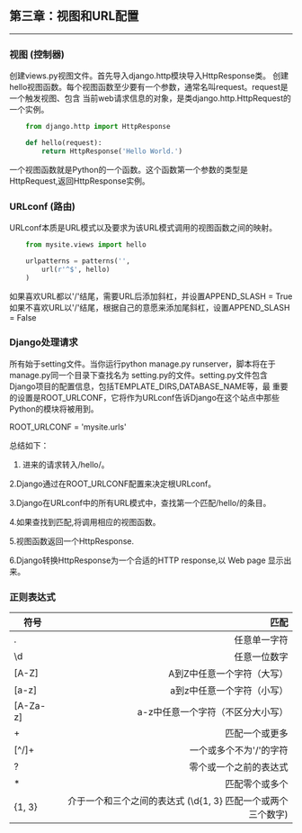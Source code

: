 ## 第三章：视图和URL配置

---

### 视图 (控制器)

创建views.py视图文件。首先导入django.http模块导入HttpResponse类。
创建hello视图函数。每个视图函数至少要有一个参数，通常名叫request。request是一个触发视图、包含
当前web请求信息的对象，是类django.http.HttpRequest的一个实例。

```python
    from django.http import HttpResponse

    def hello(request):
        return HttpResponse('Hello World.')
```

一个视图函数就是Python的一个函数。这个函数第一个参数的类型是HttpRequest,返回HttpResponse实例。

### URLconf (路由)

URLconf本质是URL模式以及要求为该URL模式调用的视图函数之间的映射。

```python
    from mysite.views import hello

    urlpatterns = patterns('',
        url(r'^$', hello)
    )
```

如果喜欢URL都以'/'结尾，需要URL后添加斜杠，并设置APPEND_SLASH = True
如果不喜欢URL以'/'结尾，根据自己的意愿来添加尾斜杠，设置APPEND_SLASH = False


### Django处理请求

所有始于setting文件。当你运行python manage.py runserver，脚本将在于manage.py同一个目录下查找名为
setting.py的文件。setting.py文件包含Django项目的配置信息，包括TEMPLATE_DIRS,DATABASE_NAME等，最
重要的设置是ROOT_URLCONF，它将作为URLconf告诉Django在这个站点中那些Python的模块将被用到。

ROOT_URLCONF = 'mysite.urls'


总结如下：
1. 进来的请求转入/hello/。

2.Django通过在ROOT_URLCONF配置来决定根URLconf。

3.Django在URLconf中的所有URL模式中，查找第一个匹配/hello/的条目。

4.如果查找到匹配,将调用相应的视图函数。

5.视图函数返回一个HttpResponse.

6.Django转换HttpResponse为一个合适的HTTP response,以 Web page 显示出来。


### 正则表达式

| 符号        | 匹配   |
| --------   | -----:  |
| .     | 任意单一字符 |
| \d        |   任意一位数字   |
| [A-Z]        |    A到Z中任意一个字符（大写）    |
| [a-z]     | a到z中任意一个字符（小写） |
| [A-Za-z]        |   a-z中任意一个字符（不区分大小写）   |
| +        |    匹配一个或更多    |
| [^/]+     | 一个或多个不为'/'的字符 |
| ?        |   零个或一个之前的表达式   |
| *        |    匹配零个或多个    |
| {1, 3}     | 介于一个和三个之间的表达式 (\d{1, 3} 匹配一个或两个三个数字) |

